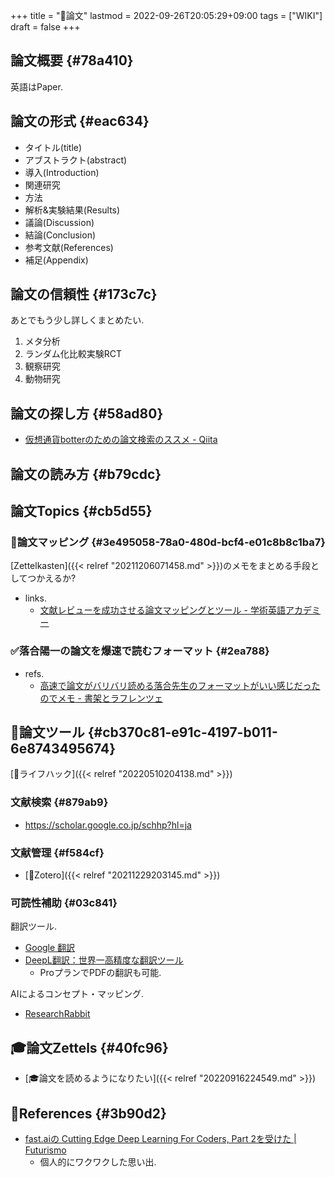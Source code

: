 +++
title = "📝論文"
lastmod = 2022-09-26T20:05:29+09:00
tags = ["WIKI"]
draft = false
+++

## 論文概要 {#78a410}

英語はPaper.


## 論文の形式 {#eac634}

-   タイトル(title)
-   アブストラクト(abstract)
-   導入(Introduction)
-   関連研究
-   方法
-   解析&実験結果(Results)
-   議論(Discussion)
-   結論(Conclusion)
-   参考文献(References)
-   補足(Appendix)


## 論文の信頼性 {#173c7c}

あとでもう少し詳しくまとめたい.

1.  メタ分析
2.  ランダム化比較実験RCT
3.  観察研究
4.  動物研究


## 論文の探し方 {#58ad80}

-   [仮想通貨botterのための論文検索のススメ - Qiita](https://qiita.com/blog_UKI/items/c81df71ec79fba4eee6d)


## 論文の読み方 {#b79cdc}


## 論文Topics {#cb5d55}


### 📝論文マッピング {#3e495058-78a0-480d-bcf4-e01c8b8c1ba7}

[Zettelkasten]({{< relref "20211206071458.md" >}})のメモをまとめる手段としてつかえるか?

-   links.
    -   [文献レビューを成功させる論文マッピングとツール - 学術英語アカデミー](https://www.enago.jp/academy/literature-mapping-tools/)


### ✅落合陽一の論文を爆速で読むフォーマット {#2ea788}

-   refs.
    -   [高速で論文がバリバリ読める落合先生のフォーマットがいい感じだったのでメモ - 書架とラフレンツェ](https://lafrenze.hatenablog.com/entry/2015/08/04/120205)


## 📝論文ツール {#cb370c81-e91c-4197-b011-6e8743495674}

[🔖ライフハック]({{< relref "20220510204138.md" >}})


### 文献検索 {#879ab9}

-   <https://scholar.google.co.jp/schhp?hl=ja>


### 文献管理 {#f584cf}

-   [📝Zotero]({{< relref "20211229203145.md" >}})


### 可読性補助 {#03c841}

翻訳ツール.

-   [Google 翻訳](https://translate.google.co.jp/?hl=ja)
-   [DeepL翻訳：世界一高精度な翻訳ツール](https://www.deepl.com/ja/translator?referrer=https%3A%2F%2Fwww.google.com%2F)
    -   ProプランでPDFの翻訳も可能.

AIによるコンセプト・マッピング.

-   [ResearchRabbit](https://www.researchrabbit.ai/)


## 🎓論文Zettels {#40fc96}

-   [🎓論文を読めるようになりたい]({{< relref "20220916224549.md" >}})


## 🔗References {#3b90d2}

-   [fast.aiの Cutting Edge Deep Learning For Coders, Part 2を受けた | Futurismo](https://futurismo.biz/archives/6721/#cutting-edge-)
    -   個人的にワクワクした思い出.
